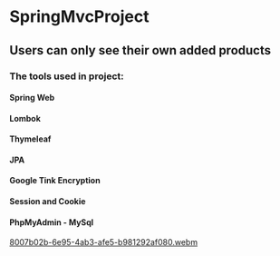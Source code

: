 # SpringMvcProject
## Users can only see their own added products
### The tools used in project:
#### Spring Web
#### Lombok
#### Thymeleaf
#### JPA
#### Google Tink Encryption
#### Session and Cookie
#### PhpMyAdmin - MySql
[8007b02b-6e95-4ab3-afe5-b981292af080.webm](https://github.com/OguzhanKtn/SpringMvcProject/assets/81297977/b2479c18-6be3-4c5a-b70d-9ecbf97d837d)
